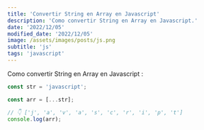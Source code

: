 ```yaml
---
title: 'Convertir String en Array en Javascript'
description: 'Como convertir String en Array en Javascript.'
date: '2022/12/05'
modified_date: '2022/12/05'
image: /assets/images/posts/js.png
subtitle: 'js'
tags: 'javascript'
---
```


Como convertir String en Array en Javascript :

```js
const str = 'javascript';

const arr = [...str];

// 👇️ ['j', 'a', 'v', 'a', 's', 'c', 'r', 'i', 'p', 't']
console.log(arr);
```
